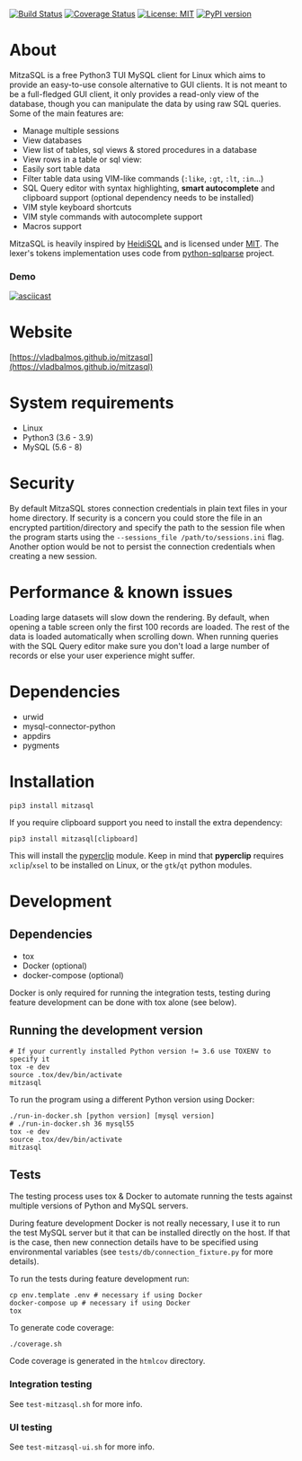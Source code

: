 [![Build Status](https://travis-ci.com/vladbalmos/mitzasql.svg?branch=master)](https://travis-ci.com/github/vladbalmos/mitzasql) [![Coverage Status](https://coveralls.io/repos/github/vladbalmos/mitzasql/badge.svg?branch=master)](https://coveralls.io/github/vladbalmos/mitzasql?branch=master) [![License: MIT](https://img.shields.io/badge/License-MIT-green.svg)](https://opensource.org/licenses/MIT) [![PyPI version](https://badge.fury.io/py/mitzasql.svg)](https://badge.fury.io/py/mitzasql) 


# About
MitzaSQL is a free Python3 TUI MySQL client for Linux which aims to provide an easy-to-use console alternative to GUI clients. It is not meant to be a full-fledged GUI client, it only provides a read-only view of the database, though you can manipulate the data by using raw SQL queries. Some of the main features are:

* Manage multiple sessions
* View databases
* View list of tables, sql views & stored procedures in a database
* View rows in a table or sql view:
* Easily sort table data
* Filter table data using VIM-like commands (`:like`, `:gt`, `:lt`, `:in`...)
* SQL Query editor with syntax highlighting, **smart autocomplete** and clipboard support (optional dependency needs to be installed)
* VIM style keyboard shortcuts
* VIM style commands with autocomplete support
* Macros support

MitzaSQL is heavily inspired by [HeidiSQL](https://github.com/HeidiSQL/HeidiSQL) and is licensed under [MIT](https://opensource.org/licenses/MIT). The lexer's tokens implementation uses code from [python-sqlparse](https://github.com/andialbrecht/sqlparse) project.

### Demo
[![asciicast](https://asciinema.org/a/390872.svg)](https://asciinema.org/a/390872)

# Website
[https://vladbalmos.github.io/mitzasql](https://vladbalmos.github.io/mitzasql)

# System requirements
* Linux
* Python3 (3.6 - 3.9)
* MySQL (5.6 - 8)

# Security
By default MitzaSQL stores connection credentials in plain text files in your home directory. If security is a concern you could store the file in an encrypted partition/directory and specify the path to the session file when the program starts using the `--sessions_file /path/to/sessions.ini` flag. Another option would be not to persist the connection credentials when creating a new session.

# Performance & known issues
Loading large datasets will slow down the rendering. By default, when opening a table screen only the first 100 records are loaded. The rest of the data is loaded automatically when scrolling down. When running queries with the SQL Query editor make sure you don't load a large number of records or else your user experience might suffer.

# Dependencies
* urwid
* mysql-connector-python
* appdirs
* pygments

# Installation

    pip3 install mitzasql

If you require clipboard support you need to install the extra dependency:

    pip3 install mitzasql[clipboard]

This will install the [pyperclip](https://github.com/asweigart/pyperclip) module. Keep in mind that **pyperclip** requires `xclip`/`xsel` to be installed on Linux, or the `gtk`/`qt` python modules.

# Development
## Dependencies
* tox
* Docker (optional)
* docker-compose (optional)

Docker is only required for running the integration tests, testing during feature development can be done with tox alone (see below).

## Running the development version

    # If your currently installed Python version != 3.6 use TOXENV to specify it
    tox -e dev
    source .tox/dev/bin/activate
    mitzasql

To run the program using a different Python version using Docker:

    ./run-in-docker.sh [python version] [mysql version]
    # ./run-in-docker.sh 36 mysql55
    tox -e dev
    source .tox/dev/bin/activate
    mitzasql

## Tests
The testing process uses tox & Docker to automate running the tests against multiple versions of Python and MySQL servers.

During feature development Docker is not really necessary, I use it to run the test MySQL server but it that can be installed directly on the host. If that is the case, then new connection details have to be specified using environmental variables (see `tests/db/connection_fixture.py` for more details).

To run the tests during feature development run:

    cp env.template .env # necessary if using Docker
    docker-compose up # necessary if using Docker
    tox

To generate code coverage:

    ./coverage.sh

Code coverage is generated in the `htmlcov` directory.

### Integration testing
See `test-mitzasql.sh` for more info.

### UI testing
See `test-mitzasql-ui.sh` for more info.

